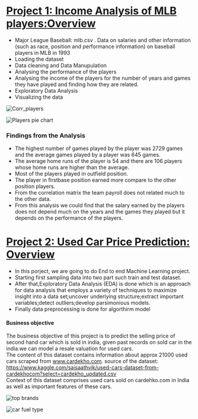# [Project 1: Income Analysis of MLB players:Overview](https://github.com/lathapriya17/Lathapriya-Portfolio)
* Major League Baseball: mlb.csv . Data on salaries and other information (such as race, position and performance information) on baseball players in MLB in 1993
* Loading the dataset
* Data cleaning and Data Manupulation
* Analysing the performance of the players
* Analysing the income of the  players for the number of years and games they have played and finding how they are related.
* Exploratory Data Analysis
* Visualizing the data

![Corr_players](https://user-images.githubusercontent.com/52881963/156645770-38141e99-2c3d-4a55-96f5-fba49c8f09ce.png)

![Players pie chart](https://user-images.githubusercontent.com/52881963/156644390-05a72a67-9008-46ec-be74-1531b8862e7b.png)

### Findings from the Analysis
* The highest number of games played by the player was 2729 games and the average games played by a player was 645 games.
* The average home runs of the player is 54 and there are 106 players whose home runs are  higher than the average.
* Most of the players played in outfield position.
* The player in firstbase position earned more compare to the other position players.
* From the correlation matrix the team payroll does not related much to the other data.
* From this analysis we could find that the salary earned by the players does not depend much on the years and the games they played but it depends on the performance of the players.


# [Project 2: Used Car Price Prediction: Overview](https://github.com/lathapriya17/Lathapriya-Portfolio)
* In this porject, we are going to do End to end Machine Learning project.
* Starting first sampling data into two part such train and test dataset.
* After that,Exploratory Data Analysis (EDA) is done which is an approach for data analysis that employs a variety of techniques to maximize insight into a data set;uncover underlying structure;extract important variables;detect outliers;develop parsimonious models.
* Finally data preprocessing is done for algorthirm model
#### Business objective
The business objective of this project is to predict the selling price of second hand car which is sold in india, given past records on sold car in the india.we can model a resale valuation for used cars.
<br />
The content of this dataset contains information about approx 21000 used cars scraped from www.cardekho.com.
source of the dataset: https://www.kaggle.com/saisaathvik/used-cars-dataset-from-cardekhocom?select=cardekho_updated.csv
<br />
Context of this dataset comprises used cars sold on cardehko.com in India as well as important features of these cars.

![top brands](https://user-images.githubusercontent.com/52881963/156768574-b3899f72-9ce7-483b-b4d8-f5ffab1db4d7.png)

![car fuel type](https://user-images.githubusercontent.com/52881963/156768600-75a64518-eb82-4f11-a7b2-5acbc039f23b.png)


